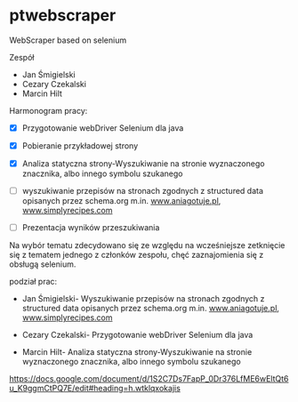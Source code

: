  # ptwebscraper
WebScraper based on selenium

Zespół
- Jan Śmigielski
- Cezary Czekalski
- Marcin Hilt

Harmonogram pracy:

- [x] Przygotowanie webDriver Selenium dla java

- [x] Pobieranie przykładowej strony

- [x] Analiza statyczna strony-Wyszukiwanie na stronie wyznaczonego znacznika, albo innego symbolu szukanego

- [ ] wyszukiwanie przepisów na stronach zgodnych z structured data opisanych przez  schema.org
m.in. www.aniagotuje.pl, www.simplyrecipes.com

- [ ] Prezentacja wyników przeszukiwania


Na wybór tematu zdecydowano się ze względu na wcześniejsze zetknięcie się z tematem jednego z członków zespołu,
chęć zaznajomienia się z obsługą selenium.


podział prac:

- Jan Śmigielski- Wyszukiwanie przepisów na stronach zgodnych z structured data opisanych przez  schema.org
m.in. www.aniagotuje.pl, www.simplyrecipes.com

- Cezary Czekalski- Przygotowanie webDriver Selenium dla java

- Marcin Hilt- Analiza statyczna strony-Wyszukiwanie na stronie wyznaczonego znacznika, albo innego symbolu szukanego

https://docs.google.com/document/d/1S2C7Ds7FapP_0Dr376LfME6wEltQt6u_K9ggmCtPQ7E/edit#heading=h.wtklqxokajis
